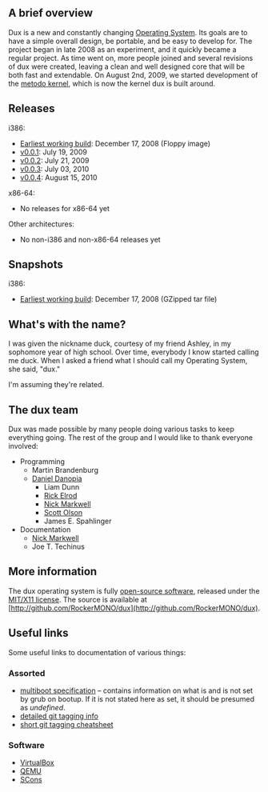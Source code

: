 ## A brief overview ##

Dux is a new and constantly changing [Operating System](http://en.wikipedia.org/wiki/Operating_system). Its goals are to have a simple overall design, be portable, and be easy to develop for.
The project began in late 2008 as an experiment, and it quickly became a regular project.
As time went on, more people joined and several revisions of dux were created, leaving a clean and well designed core that will be both fast and extendable.
On August 2nd, 2009, we started development of the [metodo kernel](/dux/metodo), which is now the kernel dux is built around.

## Releases ##

i386:

* [Earliest working build](/dux/isoi386/dux-2008-12-17.img): December 17, 2008 (Floppy image)
* [v0.0.1](/dux/isoi386/dux-v0.0.1.iso): July 19, 2009
* [v0.0.2](/dux/isoi386/dux-v0.0.2.iso): July 21, 2009
* [v0.0.3](/dux/isoi386/dux-v0.0.3.iso): July 03, 2010
* [v0.0.4](/dux/isoi386/dux-v0.0.4.iso): August 15, 2010

x86-64:

* No releases for x86-64 yet

Other architectures:

* No non-i386 and non-x86-64 releases yet

## Snapshots ##

i386:

* [Earliest working build](/dux/tar/i386/dux-2008-12-17.tar.gz): December 17, 2008 (GZipped tar file)

## What's with the name? ##
I was given the nickname duck, courtesy of my friend Ashley, in my sophomore year of high school.  Over time, everybody I know started calling me duck.  When I asked a friend what I should call my Operating System, she said, "dux."

I'm assuming they're related.

## The dux team ##
Dux was made possible by many people doing various tasks to keep everything going.
The rest of the group and I would like to thank everyone involved:

* Programming
  - Martin Brandenburg
  - [Daniel Danopia](http://danopia.net)
	- Liam Dunn
	- [Rick Elrod](http://ricky.elrod.me)
	- [Nick Markwell](http://duckinator.net)
	- [Scott Olson](http://scott-olson.org)
	- James E. Spahlinger
* Documentation
	- [Nick Markwell](http://duckinator.net)
	- Joe T. Techinus

## More information ##
The dux operating system is fully [open-source software](http://en.wikipedia.org/wiki/Open-source_software), released under the [MIT/X11 license](http://en.wikipedia.org/wiki/MIT_License).
The source is available at [http://github.com/RockerMONO/dux](http://github.com/RockerMONO/dux).

## Useful links ##

Some useful links to documentation of various things:
### Assorted ###
* [multiboot specification](http://www.gnu.org/software/grub/manual/multiboot/html_node/Machine-state.html#Machine-state) – contains information on what is and is not set by grub on bootup. If it is not stated here as set, it should be presumed as *undefined*.
* [detailed git tagging info](http://blog.ashchan.com/archive/2008/06/30/tags-on-git)
* [short git tagging cheatsheet](http://blog.andrewcantino.com/2008/12/04/adding-and-removing-remote-git-tags)

### Software ###
* [VirtualBox](http://virtualbox.org/)
* [QEMU](http://qemu.org)
* [SCons](http://scons.org)
